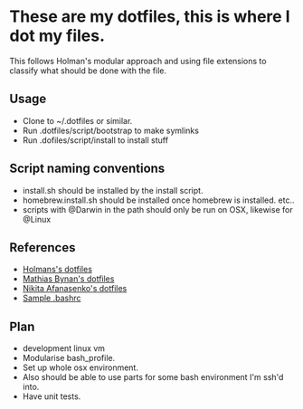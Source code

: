 # These are my dotfiles, this is where I dot my files.

This follows Holman's modular approach and using file extensions to classify
what should be done with the file.

## Usage

- Clone to ~/.dotfiles or similar.
- Run .dotfiles/script/bootstrap to make symlinks
- Run .dofiles/script/install to install stuff

## Script naming conventions

- install.sh should be installed by the install script.
- homebrew.install.sh should be installed once homebrew is installed. etc..
- scripts with @Darwin in the path should only be run on OSX, likewise for @Linux

## References

- [Holmans's dotfiles](https://github.com/holman/dotfiles)
- [Mathias Bynan's dotfiles](https://github.com/mathiasbynens/dotfiles)
- [Nikita Afanasenko's dotfiles](https://github.com/nikitug/dotfiles)
- [Sample .bashrc](http://tldp.org/LDP/abs/html/sample-bashrc.html)

## Plan

- development linux vm
- Modularise bash_profile.
- Set up whole osx environment.
- Also should be able to use parts for some bash environment I'm ssh'd into.
- Have unit tests.
